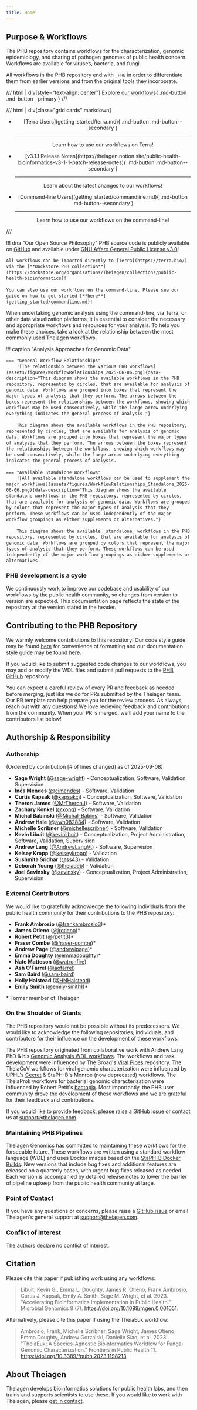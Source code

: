 ```yaml
---
title: Home
---
```


## Purpose & Workflows

The PHB repository contains workflows for the characterization, genomic epidemiology, and sharing of pathogen genomes of public health concern. Workflows are available for viruses, bacteria, and fungi.

All workflows in the PHB repository end with `_PHB` in order to differentiate them from earlier versions and from the original tools they incorporate.

/// html | div[style="text-align: center"]
[Explore our workflows](workflows_overview/workflows_type.md){ .md-button .md-button--primary }
///

/// html | div[class="grid cards" markdown]

-   <center>[Terra Users](getting_started/terra.md){ .md-button .md-button--secondary }

    ---

    Learn how to use our workflows on Terra!</center>

-   <center>[v3.1.1 Release Notes](https://theiagen.notion.site/public-health-bioinformatics-v3-1-1-patch-release-notes){ .md-button .md-button--secondary }

    ---

    Learn about the latest changes to our workflows!</center>

-   <center>[Command-line Users](getting_started/commandline.md){ .md-button .md-button--secondary }

    ---

    Learn how to use our workflows on the command-line!</center>

///

!!! dna "Our Open Source Philosophy"
    PHB source code is publicly available on [GitHub](https://github.com/theiagen/public_health_bioinformatics) and available under [GNU Affero General Public License v3.0](https://github.com/theiagen/public_health_bioinformatics/blob/main/LICENSE)!

    All workflows can be imported directly to [Terra](https://terra.bio/) via the [**Dockstore PHB collection**](https://dockstore.org/organizations/Theiagen/collections/public-health-bioinformatics)! 
    
    You can also use our workflows on the command-line. Please see our guide on how to get started [**here**](getting_started/commandline.md)!

When undertaking genomic analysis using the command-line, via Terra, or other data visualization platforms, it is essential to consider the necessary and appropriate workflows and resources for your analysis. To help you make these choices, take a look at the relationship between the most commonly used Theiagen workflows.

!!! caption "Analysis Approaches for Genomic Data"

    === "General Workflow Relationships"
        ![The relationship between the various PHB workflows](assets/figures/WorkflowRelationships_2025-06-06.png){data-description="This diagram shows the available workflows in the PHB repository, represented by circles, that are available for analysis of genomic data. Workflows are grouped into boxes that represent the major types of analysis that they perform. The arrows between the boxes represent the relationships between the workflows, showing which workflows may be used consecutively, while the large arrow underlying everything indicates the general process of analysis."}

        This diagram shows the available workflows in the PHB repository, represented by circles, that are available for analysis of genomic data. Workflows are grouped into boxes that represent the major types of analysis that they perform. The arrows between the boxes represent the relationships between the workflows, showing which workflows may be used consecutively, while the large arrow underlying everything indicates the general process of analysis.

    === "Available Standalone Workflows"
        ![All available standalone workflows can be used to supplement the major workflows](assets/figures/WorkflowRelationships_Standalone_2025-06-06.png){data-description="This diagram shows the available standalone workflows in the PHB repository, represented by circles, that are available for analysis of genomic data. Workflows are grouped by colors that represent the major types of analysis that they perform. These workflows can be used independently of the major workflow groupings as either supplements or alternatives."}

        This diagram shows the available _standalone_ workflows in the PHB repository, represented by circles, that are available for analysis of genomic data. Workflows are grouped by colors that represent the major types of analysis that they perform. These workflows can be used independently of the major workflow groupings as either supplements or alternatives.

### PHB development is a cycle

We continuously work to improve our codebase and usability of our workflows by the public health community, so changes from version to version are expected. This documentation page reflects the state of the repository at the version stated in the header.

## Contributing to the PHB Repository

We warmly welcome contributions to this repository! Our code style guide may be found [here](contributing/code_contribution.md) for convenience of formatting and our documentation style guide may be found [here](contributing/doc_contribution.md).

If you would like to submit suggested code changes to our workflows, you may add or modify the WDL files and submit pull requests to the [PHB GitHub](https://github.com/theiagen/public_health_bioinformatics) repository.

You can expect a careful review of every PR and feedback as needed before merging, just like we do for PRs submitted by the Theiagen team. Our PR template can help prepare you for the review process. As always, reach out with any questions! We love recieving feedback and contributions from the community. When your PR is merged, we'll add your name to the contributors list below!

## Authorship & Responsibility

### Authorship

<!-- 
A Public Service Announcement regarding calculating the contribution math:

Andrew Hale added a .txt database file to docs/assets that artifically inflates his line 
count by 55,316 lmao. This was not code and shouldn't be considered as such. Please subtract 
55,316 from his line count when updating this list. Sage Wright subsequently deleted that .txt database in a later commit (on 2025-09-03), so also please subtract 55,316 from Sage Wright's line count as well.

okay thanks byee
-->

(Ordered by contribution [# of lines changed] as of 2025-09-08)

- **Sage Wright** ([@sage-wright](https://github.com/sage-wright)) - Conceptualization, Software, Validation, Supervision <!-- 94943 + 113445 - 55316 = 153072 -->
- **Inês Mendes** ([@cimendes](https://github.com/cimendes)) - Software, Validation <!-- 22862 + 18241 = 41103-->
- **Curtis Kapsak** ([@kapsakcj](https://github.com/kapsakcj)) - Conceptualization, Software, Validation <!-- 29852 + 15908 = 36760 -->
- **Theron James** ([@MrTheronJ](https://github.com/MrTheronJ)) - Software, Validation <!-- 14674 + 10655 = 25329 -->
- **Zachary Konkel** ([@xonq](https://github.com/xonq)) - Software, Validation <!-- 8378 + 3814 = 12192 -->
- **Michal Babinski** ([@Michal-Babins](https://github.com/Michal-Babins)) - Software, Validation <!-- 4098 + 2080 = 6178 -->
- **Andrew Hale** ([@awh082834](https://github.com/awh082834)) - Software, Validation <!-- 59452 + 1855 - 55316 = 5991 -->
- **Michelle Scribner** ([@michellescribner](https://github.com/michellescribner)) - Software, Validation <!-- 3532 + 831 = 4363 -->
- **Kevin Libuit** ([@kevinlibuit](https://github.com/kevinlibuit)) - Conceptualization, Project Administration, Software, Validation, Supervision <!-- 2908 + 444 = 3352 -->
- **Andrew Lang** ([@AndrewLangVt](https://github.com/AndrewLangVt)) - Software, Supervision <!-- 84 + 68 = 152 -->
- **Kelsey Kropp** ([@kelseykropp](https://github.com/kelseykropp)) - Validation <!-- 72 + 39 = 111 -->
- **Sushmita Sridhar** ([@ss43](https://github.com/ss43)) - Validation <!-- 11 + 12 = 23 -->
- **Deborah Young** ([@theiadeb](https://github.com/theiadeb)) - Validation <!-- 3 + 3 = 6 -->
- **Joel Sevinsky** ([@sevinsky](https://github.com/sevinsky)) - Conceptualization, Project Administration, Supervision <!-- 0 + 0 = 0 -->

### External Contributors

We would like to gratefully acknowledge the following individuals from the public health community for their contributions to the PHB repository:

- **Frank Ambrosio** ([@frankambrosio3](https://github.com/frankambrosio3))*
- **James Otieno** ([@jrotieno](https://github.com/jrotieno))*
- **Robert Petit** ([@rpetit3](https://github.com/rpetit3))*
- **Fraser Combe** ([@fraser-combe](https://github.com/fraser-combe))*
- **Andrew Page** ([@andrewjpage](https://github.com/andrewjpage))*
- **Emma Doughty** ([@emmadoughty](https://github.com/emmadoughty))*
- **Nate Matteson** ([@watronfire](https://github.com/watronfire))
- **Ash O'Farrel** ([@aofarrel](https://github.com/aofarrel))
- **Sam Baird** ([@sam-baird](https://github.com/sam-baird))
- **Holly Halstead** ([@HNHalstead](https://github.com/HNHalstead))
- **Emily Smith** ([@emily-smith1](https://github.com/emily-smith1))*

\* Former member of Theiagen

### On the Shoulder of Giants

The PHB repository would not be possible without its predecessors. We would like to acknowledge the following repositories, individuals, and contributors for their influence on the development of these workflows:

The PHB repository originated from collaborative work with Andrew Lang, PhD & his [Genomic Analysis WDL workflows](https://github.com/AndrewLangvt/genomic_analyses). The workflows and task development were influenced by The Broad's [Viral Pipes](https://github.com/broadinstitute/viral-pipelines) repository. The TheiaCoV workflows for viral genomic characterization were influenced by UPHL's [Cecret](https://github.com/UPHL-BioNGS/Cecret) & StaPH-B's Monroe (now deprecated) workflows. The TheiaProk workflows for bacterial genomic characterization were influenced by Robert Petit's [bactopia](https://github.com/bactopia/bactopia). Most importantly, the PHB user community drove the development of these workflows and we are grateful for their feedback and contributions.

If you would like to provide feedback, please raise a [GitHub issue](https://github.com/theiagen/public_health_bioinformatics/issues/new) or contact us at <support@theiagen.com>.

### Maintaining PHB Pipelines

Theiagen Genomics has committed to maintaining these workflows for the forseeable future. These workflows are written using a standard workflow language (WDL) and uses Docker images based on the [StaPH-B Docker Builds](https://github.com/StaPH-B/docker-builds). New versions that include bug fixes and additional features are released on a quarterly bases, with urgent bug fixes released as needed. Each version is accompanied by detailed release notes to lower the barrier of pipeline upkeep from the public health community at large.

### Point of Contact

If you have any questions or concerns, please raise a [GitHub issue](https://github.com/theiagen/public_health_bioinformatics/issues/new) or email Theiagen's general support at <support@theiagen.com>.

### Conflict of Interest

The authors declare no conflict of interest.

## Citation

Please cite this paper if publishing work using any workflows:

> Libuit, Kevin G., Emma L. Doughty, James R. Otieno, Frank Ambrosio, Curtis J. Kapsak, Emily A. Smith, Sage M. Wright, et al. 2023. "Accelerating Bioinformatics Implementation in Public Health." Microbial Genomics 9 (7). <https://doi.org/10.1099/mgen.0.001051>.

Alternatively, please cite this paper if using the TheiaEuk workflow:

> Ambrosio, Frank, Michelle Scribner, Sage Wright, James Otieno, Emma Doughty, Andrew Gorzalski, Danielle Siao, et al. 2023. "TheiaEuk: A Species-Agnostic Bioinformatics Workflow for Fungal Genomic Characterization." Frontiers in Public Health 11. <https://doi.org/10.3389/fpubh.2023.1198213>.

## About Theiagen

Theiagen develops bioinformatics solutions for public health labs, and then trains and supports scientists to use these. If you would like to work with Theiagen, please [get in contact](https://theiagen.com/team-up-with-theiagen/).
